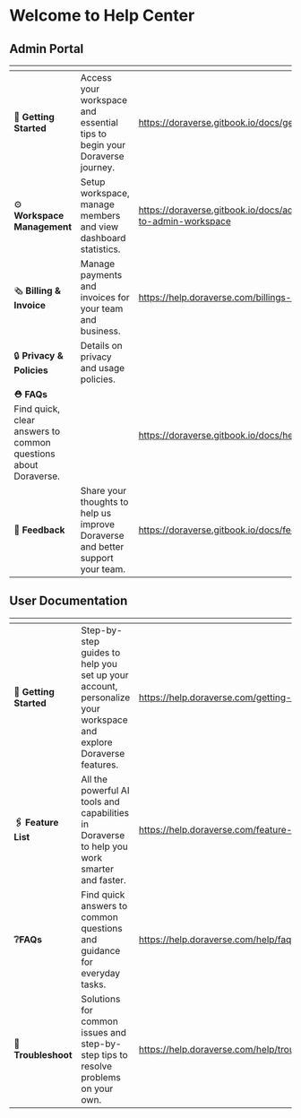# Welcome to Help Center

## Admin Portal

<table data-view="cards"><thead><tr><th></th><th></th><th data-hidden data-card-target data-type="content-ref"></th></tr></thead><tbody><tr><td>🚀 <strong>Getting Started</strong></td><td>Access your workspace and essential tips to begin your Doraverse journey.<br></td><td><a href="https://doraverse.gitbook.io/docs/getting-started">https://doraverse.gitbook.io/docs/getting-started</a></td></tr><tr><td>⚙ <strong>Workspace Management</strong></td><td>Setup workspace, manage members and view dashboard statistics.</td><td><a href="https://doraverse.gitbook.io/docs/admin/welcome-to-admin-workspace">https://doraverse.gitbook.io/docs/admin/welcome-to-admin-workspace</a></td></tr><tr><td>🗞 <strong>Billing &#x26; Invoice</strong> </td><td>Manage payments and invoices for your team and business.</td><td><a href="https://help.doraverse.com/billings-and-invoice">https://help.doraverse.com/billings-and-invoice</a></td></tr><tr><td>🔒 <strong>Privacy &#x26; Policies</strong></td><td>Details on privacy and usage policies.<br></td><td></td></tr><tr><td><strong>⛑️ FAQs</strong><br>Find quick, clear answers to common questions about Doraverse.</td><td></td><td><a href="https://doraverse.gitbook.io/docs/help/faqs">https://doraverse.gitbook.io/docs/help/faqs</a></td></tr><tr><td>📝 <strong>Feedback</strong> </td><td>Share your thoughts to help us improve Doraverse and better support your team.</td><td><a href="https://doraverse.gitbook.io/docs/feeback">https://doraverse.gitbook.io/docs/feeback</a></td></tr></tbody></table>

## User Documentation

<table data-card-size="large" data-view="cards"><thead><tr><th></th><th></th><th data-hidden data-card-target data-type="content-ref"></th></tr></thead><tbody><tr><td>👋 <strong>Getting Started</strong></td><td>Step-by-step guides to help you set up your account, personalize your workspace and explore Doraverse features.<br></td><td><a href="https://help.doraverse.com/getting-started">https://help.doraverse.com/getting-started</a></td></tr><tr><td><strong>🖇 Feature List</strong></td><td>All the powerful AI tools and capabilities in Doraverse to help you work smarter and faster.</td><td><a href="https://help.doraverse.com/feature-list">https://help.doraverse.com/feature-list</a></td></tr><tr><td><strong>❔FAQs</strong></td><td>Find quick answers to common questions and guidance for everyday tasks.</td><td><a href="https://help.doraverse.com/help/faqs">https://help.doraverse.com/help/faqs</a></td></tr><tr><td><strong>🔧 Troubleshoot</strong></td><td>Solutions for common issues and step-by-step tips to resolve problems on your own.</td><td><a href="https://help.doraverse.com/help/troubleshooting">https://help.doraverse.com/help/troubleshooting</a></td></tr></tbody></table>
